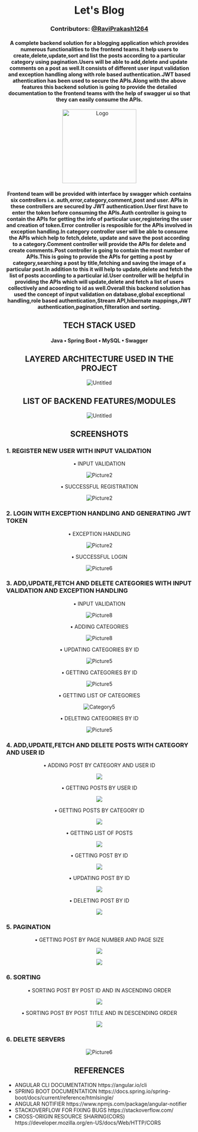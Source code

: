 <h1 align="center" style="">Let's Blog</h1>
<h3 align="center" style="">Contributors: <a href="https://github.com/RaviPrakash1264">@RaviPrakash1264</a></h3>
<h4 align="center">A complete backend solution for a blogging application which provides numerous functionalities to the frontend teams.It help users to create,delete,update,sort and list the posts according to a
particular category using pagination.Users will be able to add,delete and update comments on a post as well.It consists of different user input validation and exception handling along with role based authentication.JWT based
athentication has been used to secure the APIs.Along with the above features this backend solution is going to provide the detailed documentation to the frontend teams with the
help of swagger ui so that they can easily consume the APIs.  
</h4>
<p align="center">
<img src="https://i.ibb.co/L50hVJG/Screenshot-2023-06-22-194416.jpg" alt="Logo" height="200" width="200">
</p>
<h4 align="center">
Frontend team will be provided with interface by swagger which contains six controllers i.e. auth,error,category,comment,post and user.
APIs in these controllers are secured by JWT authentication.User first have to enter the token before consuming the APIs.Auth controller
is going to contain the APIs for getting the info of particular user,registering the user and creation of token.Error controller is resposible
for the APIs involved in exception handling.In category controller user will be able to consume the APIs which help to fetch,delete,
update and save the post according to a category.Comment controller will provide the APIs for delete and create comments.Post controller is going 
to contain the most number of APIs.This is going to provide the APIs for getting a post by category,searching a post by title,fetching and saving the image
of a particular post.In addition to this it will help to update,delete and fetch the list of posts according to a particular id.User controller will be helpful
in providing the APIs which will update,delete and fetch a list of users collectively and acoording to id as well.Overall this backend solution
has used the concept of input validation on database,global exceptional handling,role based authentication,Stream API,hibernate mappings,JWT authentication,pagination,filteration and sorting.
</h4>


<h2 align="center">TECH STACK USED</h2>
<h4 align="center">
Java • Spring Boot • MySQL • Swagger
</h4>
<h2 align="center">LAYERED ARCHITECTURE USED IN THE PROJECT</h2>
<p align="center">
<img src="https://i.ibb.co/ZLsGST0/Screenshot-2023-04-01-010831.jpg" alt="Untitled" border="0">
</p>
<h2 align="center">LIST OF BACKEND FEATURES/MODULES</h2>
<p align="center">
<img src="https://i.ibb.co/Vphjwc1/Screenshot-2023-04-01-014641.jpg" alt="Untitled" border="0">
</p>
<h2 align="center">SCREENSHOTS</h2>
<h3>1. REGISTER NEW USER WITH INPUT VALIDATION</h3>

<p align="center">
• INPUT VALIDATION
</p>
<p align="center">
<img src="https://i.ibb.co/rG37cjP/Register.jpg" alt="Picture2" border="0">
</p>
<p align="center">
• SUCCESSFUL REGISTRATION 
</p>
<p align="center">
<img src="https://i.ibb.co/820Vq7D/Register2.jpg" alt="Picture2" border="0">
</p>
<h3>2. LOGIN WITH EXCEPTION HANDLING AND GENERATING JWT TOKEN</h3>

<p align="center">
• EXCEPTION HANDLING
</p>
<p align="center">
<img src="https://i.ibb.co/DQPMYCW/login1.jpg" alt="Picture2" border="0">
</p>
<p align="center">
• SUCCESSFUL LOGIN
</p>
<p align="center">
<img src="https://i.ibb.co/Jdgq0tt/login2.jpg" alt="Picture6" border="0">
</p>
<h3>3. ADD,UPDATE,FETCH AND DELETE CATEGORIES WITH INPUT VALIDATION AND EXCEPTION HANDLING</h3>

<p align="center">
• INPUT VALIDATION
</p>
<p align="center">
<img src="https://i.ibb.co/5MHBQCD/Category1.jpg" alt="Picture8" border="0">
</p>
<p align="center">
• ADDING CATEGORIES
</p>
<p align="center">
<img src="https://i.ibb.co/BPtmVTb/Category2.jpg" alt="Picture8" border="0">
</p>
<p align="center">
• UPDATING CATEGORIES BY ID
</p>
<p align="center">
<img src="https://i.ibb.co/MhqxZKw/Category3.jpg" alt="Picture5" border="0">
</p>
<p align="center">
• GETTING CATEGORIES BY ID
</p>
<p align="center">
<img src="https://i.ibb.co/W2gnbRr/Category4.jpg" alt="Picture5" border="0">
</p>
<p align="center">
• GETTING LIST OF CATEGORIES
</p>
<p align="center">
<img src="https://i.ibb.co/mRBkHzT/Category5.jpg" alt="Category5" alt="Picture5" border="0">
</p>
<p align="center">
• DELETING CATEGORIES BY ID
</p>
<p align="center">
<img src="https://i.ibb.co/4gcd7vT/Category6.jpg" alt="Picture5" border="0">
</p>
<h3>4. ADD,UPDATE,FETCH AND DELETE POSTS WITH CATEGORY AND USER ID</h3>

<p align="center">
• ADDING POST BY CATEGORY AND USER ID
</p>
<p align="center">
<img src="https://i.ibb.co/g9H2f0k/post1.jpg" border="0">
</p>
<p align="center">
• GETTING POSTS BY USER ID
</p>
<p align="center">
<img src="https://i.ibb.co/19B43QF/post2.jpg" border="0">
</p>
<p align="center">
• GETTING POSTS BY CATEGORY ID
</p>
<p align="center">
<img src="https://i.ibb.co/Xx0qb8s/post3.jpg" border="0">
</p>
<p align="center">
• GETTING LIST OF POSTS
</p>
<p align="center">
<img src="https://i.ibb.co/yVhcQHy/post4.jpg" border="0">
</p>
<p align="center">
• GETTING POST BY ID
</p>
<p align="center">
<img src="https://i.ibb.co/stnjy0p/post5.jpg" border="0">
</p>
<p align="center">
• UPDATING POST BY ID
</p>
<p align="center">
<img src="https://i.ibb.co/VDrW4hV/post6.jpg" border="0">
</p>
<p align="center">
• DELETING POST BY ID
</p>
<p align="center">
<img src="https://i.ibb.co/LSBnbK1/post7.jpg" border="0">
</p>
<h3>5. PAGINATION</h3>

<p align="center">
• GETTING POST BY PAGE NUMBER AND PAGE SIZE
</p>
<p align="center">
<img src="https://i.ibb.co/gPbySLF/pagination1.jpg" border="0">
</p>

<p align="center">
<img src="https://i.ibb.co/1fB1WfL/pagination2.jpg" border="0">
</p>
<h3>6. SORTING</h3>

<p align="center">
• SORTING POST BY POST ID AND IN ASCENDING ORDER
</p>
<p align="center">
<img src="https://i.ibb.co/MctPftz/sorting1.jpg" border="0">
</p>
<p align="center">
• SORTING POST BY POST TITLE AND IN DESCENDING ORDER
</p>
<p align="center">
<img src="https://i.ibb.co/Qk6S8dR/sorting2.jpg" border="0">
</p>
<h3>6. DELETE SERVERS</h3>
<p align="center">
<img src="https://i.ibb.co/thb7qrx/deleting-servers.jpg" alt="Picture6" border="0">
</p>

<h2 align="center">REFERENCES</h2>

<ul>
<li>
ANGULAR CLI DOCUMENTATION
https://angular.io/cli
</li>
<li>
SPRING BOOT DOCUMENTATION
https://docs.spring.io/spring-boot/docs/current/reference/htmlsingle/
</li>
 <li>
ANGULAR NOTIFIER
https://www.npmjs.com/package/angular-notifier
</li>
<li>
STACKOVERFLOW FOR FIXING BUGS
https://stackoverflow.com/
</li>
<li>
CROSS-ORIGIN RESOURCE SHARING(CORS)
https://developer.mozilla.org/en-US/docs/Web/HTTP/CORS
</li>
</ul>